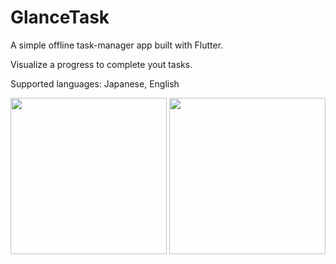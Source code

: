 # GlanceTask
A simple offline task-manager app built with Flutter.

Visualize a progress to complete yout tasks.

Supported languages: Japanese, English

<p float="left">
  <img src="https://github.com/user-attachments/assets/75093129-89e7-46b6-9b25-0c54fa6c5d11" width="250" />
  <img src="https://github.com/user-attachments/assets/2e4b7ee1-9796-4ef5-8736-1e75602dc00d" width="250" />
</p>
